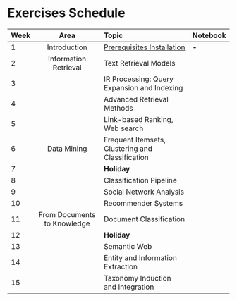 # Exercises Schedule

| Week | Area                        | Topic                                            | Notebook    | 
|:-----|:---------------------------:|:-------------------------------------------------|:------------|
| 1    | Introduction                | [Prerequisites Installation](Prerequisites.md)	  | **-** 			|
| 2    | Information Retrieval       | Text Retrieval Models                            |             |
| 3    |                             | IR Processing: Query Expansion and Indexing      |             |
| 4    |                             | Advanced Retrieval Methods                       |             |
| 5    |                             | Link-based Ranking, Web search                   |             |
| 6    | Data Mining                 | Frequent Itemsets, Clustering and Classification |             |
| 7    |                             | **Holiday**                                      |             |
| 8    |                             | Classification Pipeline                          |             |
| 9    |                             | Social Network Analysis                          |             |
| 10   |                             | Recommender Systems                              |             |
| 11   | From Documents to Knowledge | Document Classification                          |             |
| 12   |                             | **Holiday**                                      |             |
| 13   |                             | Semantic Web                                     |             |
| 14   |                             | Entity and Information Extraction                |             |
| 15   |                             | Taxonomy Induction and Integration               |             |

